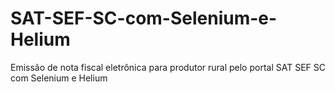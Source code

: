 # SAT-SEF-SC-com-Selenium-e-Helium
Emissão de nota fiscal eletrônica para produtor rural pelo portal SAT SEF SC com Selenium e Helium
